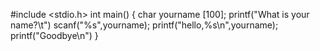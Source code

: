 #include <stdio.h>
int main()
{
 char yourname [100];
 printf("What is your name?\t")
 scanf("%s",yourname);
  printf("hello,%s\n",yourname);
  printf("Goodbye\n")
 }

